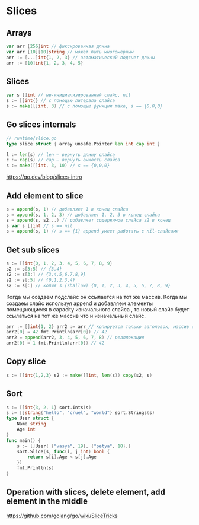 # Slices

## Arrays
```go
var arr [256]int // фиксированная длина 
var arr [10][10]string // может быть многомерным 
arr := [...]int{1, 2, 3} // автоматический подсчет длины 
arr := [10]int{1, 2, 3, 4, 5}
```
## Slices
```go
var s []int // не-инициализированный слайс, nil 
s := []int{} // с помощью литерала слайса 
s := make([]int, 3) // с помощью функции make, s == {0,0,0}
```
## Go slices internals
```go
// runtime/slice.go 
type slice struct { array unsafe.Pointer len int cap int } 

l := len(s) // len — вернуть длину слайса 
c := cap(s) // cap — вернуть емкость слайса 
s := make([]int, 3, 10) // s == {0,0,0}
```
https://go.dev/blog/slices-intro
## Add element to slice
```go
s = append(s, 1) // добавляет 1 в конец слайса 
s = append(s, 1, 2, 3) // добавляет 1, 2, 3 в конец слайса 
s = append(s, s2...) // добавляет содержимое слайса s2 в конец 
s var s []int // s == nil 
s = append(s, 1) // s == {1} append умеет работать с nil-слайсами
```
## Get sub slices
```go
s := []int{0, 1, 2, 3, 4, 5, 6, 7, 8, 9}
s2 := s[3:5] // {3,4}
s2 := s[3:] // {3,4,5,6,7,8,9}
s2 := s[:5] // {0,1,2,3,4} 
s2 := s[:] // копия s (shallow) {0, 1, 2, 3, 4, 5, 6, 7, 8, 9}

```
Когда мы создаем подслайс он ссылается на тот же массив. Когда мы создаем слайс используя append и добавляем элементы помещающиеся в capacity изначального слайса , то новый слайс будет ссылаться на тот же массив что и изначальный слайс. 
```go
arr := []int{1, 2} arr2 := arr // копируется только заголовок, массив остался общий 
arr2[0] = 42 fmt.Println(arr[0]) // 42
arr2 = append(arr2, 3, 4, 5, 6, 7, 8) // реаллокация 
arr2[0] = 1 fmt.Println(arr[0]) // 42
```
## Copy slice
```go
s := []int{1,2,3} s2 := make([]int, len(s)) copy(s2, s)
```
## Sort
```go
s := []int{3, 2, 1} sort.Ints(s)
s := []string{"hello", "cruel", "world"} sort.Strings(s)
type User struct { 
	Name string 
	Age int 
} 
func main() { 
	s := []User{ {"vasya", 19}, {"petya", 18},} 
	sort.Slice(s, func(i, j int) bool { 
		return s[i].Age < s[j].Age 
	}) 
	fmt.Println(s)
}
```
## Operation with slices, delete element, add element in the middle
https://github.com/golang/go/wiki/SliceTricks

